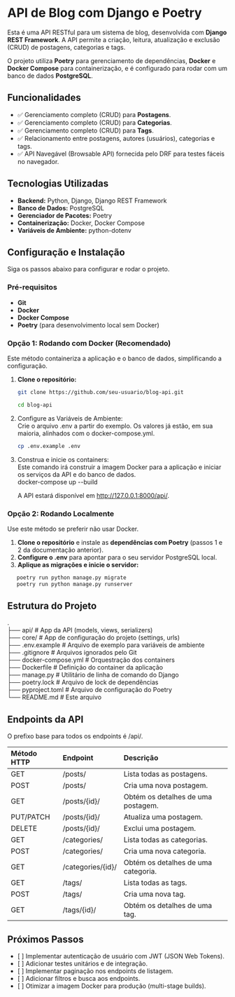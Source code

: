 # **API de Blog com Django e Poetry**

Esta é uma API RESTful para um sistema de blog, desenvolvida com **Django REST Framework**. A API permite a criação, leitura, atualização e exclusão (CRUD) de postagens, categorias e tags.

O projeto utiliza **Poetry** para gerenciamento de dependências, **Docker** e **Docker Compose** para containerização, e é configurado para rodar com um banco de dados **PostgreSQL**.

## **Funcionalidades**

* ✅ Gerenciamento completo (CRUD) para **Postagens**.  
* ✅ Gerenciamento completo (CRUD) para **Categorias**.  
* ✅ Gerenciamento completo (CRUD) para **Tags**.  
* ✅ Relacionamento entre postagens, autores (usuários), categorias e tags.  
* ✅ API Navegável (Browsable API) fornecida pelo DRF para testes fáceis no navegador.

## **Tecnologias Utilizadas**

* **Backend:** Python, Django, Django REST Framework  
* **Banco de Dados:** PostgreSQL  
* **Gerenciador de Pacotes:** Poetry  
* **Containerização:** Docker, Docker Compose  
* **Variáveis de Ambiente:** python-dotenv

## **Configuração e Instalação**

Siga os passos abaixo para configurar e rodar o projeto.

### **Pré-requisitos**

* **Git**  
* **Docker**  
* **Docker Compose**  
* **Poetry** (para desenvolvimento local sem Docker)

### **Opção 1: Rodando com Docker (Recomendado)**

Este método containeriza a aplicação e o banco de dados, simplificando a configuração.

1. **Clone o repositório:**
   ```bash
   git clone https://github.com/seu-usuario/blog-api.git
   
   cd blog-api
   ```

3. Configure as Variáveis de Ambiente:  
   Crie o arquivo .env a partir do exemplo. Os valores já estão, em sua maioria, alinhados com o docker-compose.yml.
   ```bash
   cp .env.example .env
   ```

5. Construa e inicie os containers:  
   Este comando irá construir a imagem Docker para a aplicação e iniciar os serviços da API e do banco de dados.  
   docker-compose up \--build

   A API estará disponível em http://127.0.0.1:8000/api/.

### **Opção 2: Rodando Localmente**

Use este método se preferir não usar Docker.

1. **Clone o repositório** e instale as **dependências com Poetry** (passos 1 e 2 da documentação anterior).  
2. **Configure o .env** para apontar para o seu servidor PostgreSQL local.  
3. **Aplique as migrações e inicie o servidor:**
```bash
   poetry run python manage.py migrate  
   poetry run python manage.py runserver
```

## **Estrutura do Projeto**

.  
├── api/             \# App da API (models, views, serializers)  
├── core/            \# App de configuração do projeto (settings, urls)  
├── .env.example     \# Arquivo de exemplo para variáveis de ambiente  
├── .gitignore       \# Arquivos ignorados pelo Git  
├── docker-compose.yml \# Orquestração dos containers  
├── Dockerfile       \# Definição do container da aplicação  
├── manage.py        \# Utilitário de linha de comando do Django  
├── poetry.lock      \# Arquivo de lock de dependências  
├── pyproject.toml   \# Arquivo de configuração do Poetry  
└── README.md        \# Este arquivo

## **Endpoints da API**

O prefixo base para todos os endpoints é /api/.

| Método HTTP | Endpoint | Descrição |
| :---- | :---- | :---- |
| GET | /posts/ | Lista todas as postagens. |
| POST | /posts/ | Cria uma nova postagem. |
| GET | /posts/{id}/ | Obtém os detalhes de uma postagem. |
| PUT/PATCH | /posts/{id}/ | Atualiza uma postagem. |
| DELETE | /posts/{id}/ | Exclui uma postagem. |
| GET | /categories/ | Lista todas as categorias. |
| POST | /categories/ | Cria uma nova categoria. |
| GET | /categories/{id}/ | Obtém os detalhes de uma categoria. |
| GET | /tags/ | Lista todas as tags. |
| POST | /tags/ | Cria uma nova tag. |
| GET | /tags/{id}/ | Obtém os detalhes de uma tag. |

## **Próximos Passos**

* \[ \] Implementar autenticação de usuário com JWT (JSON Web Tokens).  
* \[ \] Adicionar testes unitários e de integração.  
* \[ \] Implementar paginação nos endpoints de listagem.  
* \[ \] Adicionar filtros e busca aos endpoints.  
* \[ \] Otimizar a imagem Docker para produção (multi-stage builds).
